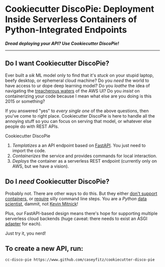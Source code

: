# Cookiecutter DiscoPie: Deployment Inside Serverless Containers of Python-Integrated Endpoints
***Dread deploying your API? Use Cookiecutter DiscoPie!***
___

## Do I want Cookiecutter DiscoPie?

Ever built a *sik* ML model only to find that it's *stuck* on your stupid laptop, beefy desktop, or ephemeral cloud machine? Do you *need* the world to have access to ur dope deep learning model? Do you *loathe* the idea of navigating the [treacherous waters](https://twitter.com/iamdevloper/status/912185400336232449) of the AWS UI? Do you *insist* on containerizing your code because I mean what else are you doing is this 2015 or something?

If you answered "yes" to *every single one* of the above questions, then you've come to right place. Cookiecutter DiscoPie is here to handle all the annoying stuff so you can focus on serving that model, or whatever else people do with REST APIs.

Cookiecutter DiscoPie
1. *Templatizes* a an API endpoint based on [FastAPI](https://fastapi.tiangolo.com). You just need to import the code.
2. *Containerizes* the service and provides commands for local interaction.
3. *Deploys* the container as a serverless REST endpoint (currently only on AWS, but we have a vision).

## Do I *need* Cookiecutter DiscoPie?

Probably not. There are other ways to do this. But they either [don't support containers](https://github.com/aws/chalice), or [require](https://aws.amazon.com/blogs/machine-learning/using-container-images-to-run-pytorch-models-in-aws-lambda/) silly command line steps. You are a *Python* [data scientist](https://www.hbs.edu/faculty/Pages/item.aspx?num=43110), dammit, not  [Kevin Mitnick](https://en.wikipedia.org/wiki/Kevin_Mitnick)!

Plus, our FastAPI-based design means there's hope for supporting multiple serverless cloud backends (huge caveat: there needs to exist an ASGI [adapter](https://github.com/jordaneremieff/mangum) for each).

Just try it, you nerd!

## To create a new API, run:
```
cc-disco-pie https://www.github.com/caseyfitz/cookiecutter-disco-pie
```
